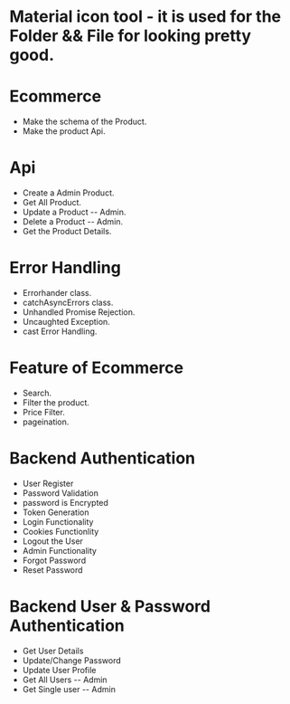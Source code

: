 # Material icon tool - it is used for the Folder && File for looking pretty good.

# Ecommerce
- Make the schema of the Product.
- Make the product Api.
  
# Api
   - Create a Admin Product.
   - Get All Product.
   - Update a Product -- Admin.
   - Delete a Product -- Admin.
   - Get the Product Details.
  
# Error Handling 
   - Errorhander class.
   - catchAsyncErrors class.
   - Unhandled Promise Rejection.
   - Uncaughted Exception.
   - cast Error Handling.
  
# Feature of Ecommerce
   - Search.
   - Filter the product.
   - Price Filter.
   - pageination.

# Backend Authentication 
   - User Register
   - Password Validation
   - password is Encrypted
   - Token Generation  
   - Login Functionality
   - Cookies Functionlity
   - Logout the User
   - Admin Functionality
   - Forgot Password
   - Reset Password
  
# Backend User & Password Authentication
   - Get User Details
   - Update/Change Password
   - Update User Profile
   - Get All Users -- Admin
   - Get Single user -- Admin
